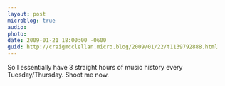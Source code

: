 ```yaml
---
layout: post
microblog: true
audio: 
photo: 
date: 2009-01-21 18:00:00 -0600
guid: http://craigmcclellan.micro.blog/2009/01/22/t1139792888.html
---
```

So I essentially have 3 straight hours of music history every Tuesday/Thursday.  Shoot me now.

